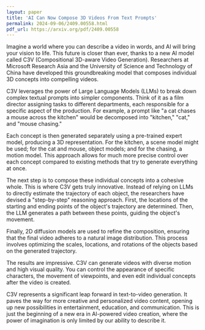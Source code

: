 ```yaml
---
layout: paper
title: 'AI Can Now Compose 3D Videos From Text Prompts'
permalink: 2024-09-06/2409.00558.html
pdf_url: https://arxiv.org/pdf/2409.00558
---
```


Imagine a world where you can describe a video in words, and AI will bring your vision to life. This future is closer than ever, thanks to a new AI model called C3V (Compositional 3D-aware Video Generation). Researchers at Microsoft Research Asia and the University of Science and Technology of China have developed this groundbreaking model that composes individual 3D concepts into compelling videos.

C3V leverages the power of Large Language Models (LLMs) to break down complex textual prompts into simpler components. Think of it as a film director assigning tasks to different departments, each responsible for a specific aspect of the production. For example, a prompt like "a cat chases a mouse across the kitchen" would be decomposed into "kitchen," "cat," and "mouse chasing." 

Each concept is then generated separately using a pre-trained expert model, producing a 3D representation. For the kitchen, a scene model might be used; for the cat and mouse, object models; and for the chasing, a motion model. This approach allows for much more precise control over each concept compared to existing methods that try to generate everything at once.

The next step is to compose these individual concepts into a cohesive whole. This is where C3V gets truly innovative. Instead of relying on LLMs to directly estimate the trajectory of each object, the researchers have devised a "step-by-step" reasoning approach.  First, the locations of the starting and ending points of the object's trajectory are determined. Then, the LLM generates a path between these points, guiding the object's movement.

Finally, 2D diffusion models are used to refine the composition, ensuring that the final video adheres to a natural image distribution. This process involves optimizing the scales, locations, and rotations of the objects based on the generated trajectory.

The results are impressive. C3V can generate videos with diverse motion and high visual quality. You can control the appearance of specific characters, the movement of viewpoints, and even edit individual concepts after the video is created.

C3V represents a significant leap forward in text-to-video generation. It paves the way for more creative and personalized video content, opening up new possibilities in entertainment, education, and communication. This is just the beginning of a new era in AI-powered video creation, where the power of imagination is only limited by our ability to describe it. 
